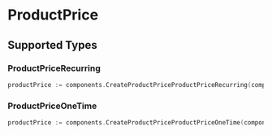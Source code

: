 # ProductPrice


## Supported Types

### ProductPriceRecurring

```go
productPrice := components.CreateProductPriceProductPriceRecurring(components.ProductPriceRecurring{/* values here */})
```

### ProductPriceOneTime

```go
productPrice := components.CreateProductPriceProductPriceOneTime(components.ProductPriceOneTime{/* values here */})
```


